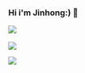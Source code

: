 ### Hi i'm Jinhong:) 👋

<img src="https://github-readme-stats.vercel.app/api/top-langs/?username=jangjinhong&layout=compact"><br><br>
<img src="https://github-readme-stats.vercel.app/api?username=jangjinhong&show_icons=true">

<img src="https://img.shields.io/badge/pink?style=flat&logo=핑쿠&logoColor=white"/>


<!--
**jangjinhong/jangjinhong** is a ✨ _special_ ✨ repository because its `README.md` (this file) appears on your GitHub profile.

Here are some ideas to get you started:

- 🔭 I’m currently working on ...
- 🌱 I’m currently learning ...
- 👯 I’m looking to collaborate on ...
- 🤔 I’m looking for help with ...
- 💬 Ask me about ...
- 📫 How to reach me: ...
- 😄 Pronouns: ...
- ⚡ Fun fact: ...
-->
